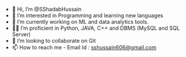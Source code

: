 - 👋 Hi, I’m @SShadabHussain
- 👀 I’m interested in Programming and learning new languages
- 🌱 I’m currently working on ML and data analytics tools.
- 😮‍💨 I’m proficient in Python, JAVA, C++ and DBMS (MySQL and SQL Server)
- 💞️ I’m looking to collaborate on Git
- 📫 How to reach me - Email Id : sshussain606@gmail.com

<!---
SShadabHussain/SShadabHussain is a ✨ special ✨ repository because its `README.md` (this file) appears on your GitHub profile.
You can click the Preview link to take a look at your changes.
--->
